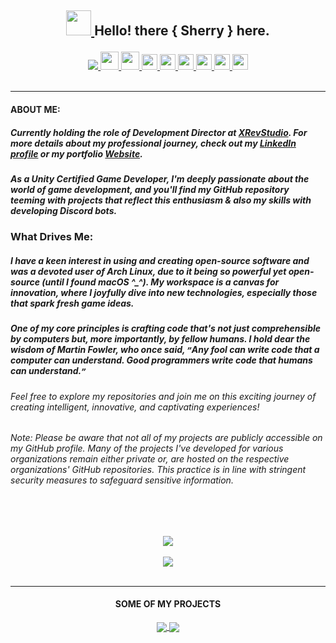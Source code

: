 ## <p align="center"> <a href= "https://www.github.com/lemesherry"> <img src="https://raw.githubusercontent.com/MartinHeinz/MartinHeinz/master/wave.gif" width="40" height="40"/> </a> Hello! there { Sherry } here. </p>

<p align="center">
<a href="https://lemesherry.com"> <img src="https://komarev.com/ghpvc/?username=lemesherry&color=dc143c&style=for-the-badge"/> </a>
<a href="https://lemesherry.com"> <img src="https://github-production-user-asset-6210df.s3.amazonaws.com/84338798/248064017-3ad3591d-e0b6-40d7-b24e-ea6b54588582.png" width="29" height="29"/> </a>
<a href="mailto: lemesherry@gmail.com"> <img src="https://cdn-icons-png.flaticon.com/512/281/281769.png" width="29" height="29"/> </a>
<a href="https://www.github.com/lemesherry"> <img src="https://raw.githubusercontent.com/ZeroDiscord/ZeroDiscord/main/assets/icons/other/github-solid.svg" width="25" height="25"/> </a>
<a href="https://discord.com/users/584534092901646346"> <img src="https://github.com/ZeroDiscord/ZeroDiscord/raw/main/assets/icons/other/discord-solid.svg" width="25" height="25"/> </a>
<a href="https://www.linkedin.com/in/lemesherry"> <img src="https://pngimg.com/uploads/linkedIn/linkedIn_PNG1.png" width="25" height="25"/> </a>
<a href="https://www.instagram.com/lemesherry"> <img src="https://www.edigitalagency.com.au/wp-content/uploads/instagram-logo-svg-vector-for-print.svg" width="25" height="25"/> </a>
<a href="https://www.pinterest.com/lemesherry"> <img src="https://user-images.githubusercontent.com/84338798/140302859-0746a63f-9341-4c6e-9b65-f2db12696674.png" width="25" height="25"/> </a>
<a href="https://stackoverflow.com/users/16383056/sherry"> <img src="https://cdn.iconscout.com/icon/free/png-256/stackoverflow-2752065-2284882.png" width="25" height="25"/> </a>
<br>
<br>
</p>

---

#### **ABOUT ME**:
##### Currently holding the role of **Development Director** at [XRevStudio](https://xrevstudio.com). For more details about my professional journey, check out my [LinkedIn profile](https://www.linkedin.com/in/lemesherry/) or my portfolio [Website](https://lemesherry.com).

##### As a Unity Certified Game Developer, I'm deeply passionate about the world of game development, and you'll find my GitHub repository teeming with projects that reflect this enthusiasm & also my skills with developing Discord bots.

### What Drives Me:

##### I have a keen interest in using and creating open-source software and was a devoted user of Arch Linux, due to it being so powerful yet open-source (until I found macOS ^_^). My workspace is a canvas for innovation, where I joyfully dive into new technologies, especially those that spark fresh game ideas.

##### One of my core principles is crafting code that's not just comprehensible by computers but, more importantly, by fellow humans. I hold dear the wisdom of Martin Fowler, who once said, `”`Any fool can write code that a computer can understand. Good programmers write code that humans can understand.`”`

###### Feel free to explore my repositories and join me on this exciting journey of creating intelligent, innovative, and captivating experiences!
###### Note: Please be aware that not all of my projects are publicly accessible on my GitHub profile. Many of the projects I've developed for various organizations remain either private or, are hosted on the respective organizations' GitHub repositories. This practice is in line with stringent security measures to safeguard sensitive information.

<br>
<br>


<p align="center">

<a href="https://github.com/lemesherry"> 
<img align="center" src="https://github-readme-stats.vercel.app/api?username=lemesherry&count_private=true&show_icons=true&theme=radical&hide_border=true&border_radius=30&title_color=red&icon_color=green" />
</a>

<br>
<br>

<a href="https://github.com/lemesherry">
  <img align="center" src="https://github-readme-stats.vercel.app/api/top-langs/?username=lemesherry&langs_count=6&layout=compact&card_width=350&theme=radical&hide_border=true&border_radius=30&title_color=red&icon_color=green" />
</a>

<br>
<br>

</p>

---

#### <p align="center"> **SOME OF MY PROJECTS** </p>

<p align="center">

<a href="https://github.com/lemesherry/Sherry_Bot_Source_Code">
<img align="center" src="https://github-readme-stats.vercel.app/api/pin/?username=lemesherry&repo=Sherry_Bot_Source_Code&theme=radical&hide_border=true&border_radius=30&title_color=red&icon_color=green" />
</a>

<a href="https://github.com/lemesherry/Counter-Attack-FPS-Shooter">
  <img align="center" src="https://github-readme-stats.vercel.app/api/pin/?username=lemesherry&repo=Unity-Projects-Source-Code&theme=radical&hide_border=true&border_radius=30&title_color=red&icon_color=green" />
</a>

</p>
